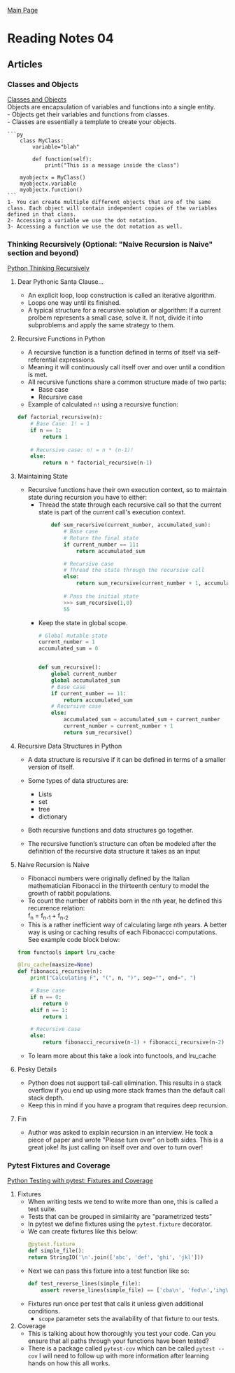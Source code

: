 [Main Page](../README.md)
# Reading Notes 04

## Articles  

### Classes and Objects  
 [Classes and Objects](https://www.learnpython.org/en/Classes_and_Objects)  
Objects are encapsulation of variables and functions into a single entity.  
    - Objects get their variables and functions from classes.  
    - Classes are essentially a template to create your objects.  

    ```py
        class MyClass:
            variable="blah"

            def function(self):
                print("This is a message inside the class")

        myobjectx = MyClass()
        myobjectx.variable
        myobjectx.function()
    ```
    1- You can create multiple different objects that are of the same class. Each object will contain independent copies of the variables defined in that class.
    2- Accessing a variable we use the dot notation.  
    3- Accessing a function we use the dot notation as well.  

### Thinking Recursively (Optional: "Naive Recursion is Naive" section and beyond)  
[Python Thinking Recursively](https://realpython.com/python-thinking-recursively/)  
1. Dear Pythonic Santa Clause...
    - An explicit loop, loop construction is called an iterative algorithm.
    - Loops one way until its finished.  
    - A typical structure for a recursive solution or algorithm: If a current prolbem represents a small case, solve it. If not, divide it into subproblems and apply the same strategy to them.  
2. Recursive Functions in Python  
    - A recursive function is a function defined in terms of itself via self-referential expressions.  
    - Meaning it will continuously call itself over and over until a condition is met.  
    - All recursive functions share a common structure made of two parts:  
        - Base case  
        - Recursive case  
    - Example of calculated `n!` using a recursive function:  
    ```py
    def factorial_recursive(n):
        # Base Case: 1! = 1
        if n == 1:
            return 1
        
        # Recursive case: n! = n * (n-1)!
        else:
            return n * factorial_recursive(n-1)
    ```
3. Maintaining State  
    - Recursive functions have their own execution context, so to maintain state during recursion you have to either:  
        - Thread the state through each recursive call so that the current state is part of the current call's execution context.  
            ```py
                def sum_recursive(current_number, accumulated_sum):
                    # Base case
                    # Return the final state
                    if current_number == 11:
                        return accumulated_sum

                    # Recursive case
                    # Thread the state through the recursive call
                    else:
                        return sum_recursive(current_number + 1, accumulated_sum + current_number)
                    
                    # Pass the initial state
                    >>> sum_recursive(1,0)  
                    55
            ```
        - Keep the state in global scope.  
            ```py
            # Global mutable state
            current_number = 1
            accumulated_sum = 0


            def sum_recursive():
                global current_number
                global accumulated_sum
                # Base case
                if current_number == 11:
                    return accumulated_sum
                # Recursive case
                else:
                    accumulated_sum = accumulated_sum + current_number
                    current_number = current_number + 1
                    return sum_recursive()
            ```
4. Recursive Data Structures in Python  
    - A data structure is recursive if it can be defined in terms of a smaller version of itself.  
    - Some types of data structures are:  
        - Lists
        - set  
        - tree  
        - dictionary  
    
    - Both recursive functions and data structures go together.  
    - The recursive function’s structure can often be modeled after the definition of the recursive data structure it takes as an input

5. Naive Recursion is Naive  
    - Fibonacci numbers were originally defined by the Italian mathematician Fibonacci in the thirteenth century to model the growth of rabbit populations.  
    - To count the number of rabbits born in the nth year, he defined this recurrence relation:  
    f<sub>n</sub> =  f<sub>n-1 </sub> + f<sub>n-2</sub>
    - This is a rather inefficient way of calculating large nth years. A better way is using or caching results of each Fibonaccci computations. See example code block below:  
    ```py
    from functools import lru_cache

    @lru_cache(maxsize=None)
    def fibonacci_recursive(n):
        print("Calculating F", "(", n, ")", sep="", end=", ")

        # Base case
        if n == 0:
            return 0
        elif n == 1:
            return 1

        # Recursive case
        else:
            return fibonacci_recursive(n-1) + fibonacci_recursive(n-2)
    ```
    - To learn more about this take a look into functools, and lru_cache  
6. Pesky Details  
    - Python does not support tail-call elimination. This results in a stack overflow if you end up using more stack frames than the default call stack depth.  
    - Keep this in mind if you have a program that requires deep recursion.  
7. Fin
    - Author was asked to explain recursion in an interview. He took a piece of paper and wrote "Please turn over" on both sides. This is a great joke! Its just calling on itself over and over to turn over!

### Pytest Fixtures and Coverage  
 [Python Testing with pytest: Fixtures and Coverage](https://www.linuxjournal.com/content/python-testing-pytest-fixtures-and-coverage)  
1. Fixtures  
    - When writing tests we tend to write more than one, this is called a test suite.  
    - Tests that can be grouped in similairity are "parametrized tests"  
    - In pytest we define fixtures using the `pytest.fixture` decorator.  
    - We can create fixtures like this below:  
        ```py
        @pytest.fixture
        def simple_file():
        return StringIO('\n'.join(['abc', 'def', 'ghi', 'jkl']))
        ```
    - Next we can pass this fixture into a test function like so:  
        ```py
        def test_reverse_lines(simple_file):
            assert reverse_lines(simple_file) == ['cba\n', 'fed\n','ihg\n', 'lkj\n']
        ```
    - Fixtures run once per test that calls it unless given additional conditions.  
        - `scope` parameter sets the availability of that fixture to our tests.  
2. Coverage  
    - This is talking about how thoroughly you test your code. Can you ensure that all paths through your functions have been tested?  
    - There is a package called `pytest-cov` which can be called `pytest --cov` I will need to follow up with more information after learning hands on how this all works.  
